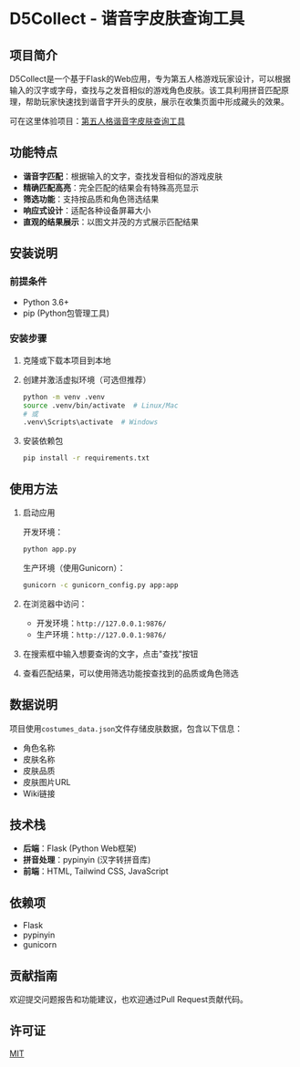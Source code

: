# D5Collect - 谐音字皮肤查询工具

## 项目简介

D5Collect是一个基于Flask的Web应用，专为第五人格游戏玩家设计，可以根据输入的汉字或字母，查找与之发音相似的游戏角色皮肤。该工具利用拼音匹配原理，帮助玩家快速找到谐音字开头的皮肤，展示在收集页面中形成藏头的效果。

可在这里体验项目：[第五人格谐音字皮肤查询工具](https://d5collect.narakapve.com/)

## 功能特点

- **谐音字匹配**：根据输入的文字，查找发音相似的游戏皮肤
- **精确匹配高亮**：完全匹配的结果会有特殊高亮显示
- **筛选功能**：支持按品质和角色筛选结果
- **响应式设计**：适配各种设备屏幕大小
- **直观的结果展示**：以图文并茂的方式展示匹配结果

## 安装说明

### 前提条件

- Python 3.6+
- pip (Python包管理工具)

### 安装步骤

1. 克隆或下载本项目到本地

2. 创建并激活虚拟环境（可选但推荐）
   ```bash
   python -m venv .venv
   source .venv/bin/activate  # Linux/Mac
   # 或
   .venv\Scripts\activate  # Windows
   ```

3. 安装依赖包
   ```bash
   pip install -r requirements.txt
   ```

## 使用方法

1. 启动应用
   
   开发环境：
   ```bash
   python app.py
   ```
   
   生产环境（使用Gunicorn）：
   ```bash
   gunicorn -c gunicorn_config.py app:app
   ```

2. 在浏览器中访问：
   - 开发环境：`http://127.0.0.1:9876/`
   - 生产环境：`http://127.0.0.1:9876/`

3. 在搜索框中输入想要查询的文字，点击"查找"按钮

4. 查看匹配结果，可以使用筛选功能按查找到的品质或角色筛选

## 数据说明

项目使用`costumes_data.json`文件存储皮肤数据，包含以下信息：
- 角色名称
- 皮肤名称
- 皮肤品质
- 皮肤图片URL
- Wiki链接

## 技术栈

- **后端**：Flask (Python Web框架)
- **拼音处理**：pypinyin (汉字转拼音库)
- **前端**：HTML, Tailwind CSS, JavaScript

## 依赖项

- Flask
- pypinyin
- gunicorn

## 贡献指南

欢迎提交问题报告和功能建议，也欢迎通过Pull Request贡献代码。

## 许可证

[MIT](https://opensource.org/licenses/MIT)